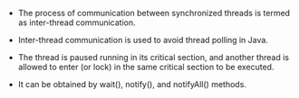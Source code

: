 - The process of communication between synchronized threads is termed
  as inter-thread communication.

- Inter-thread communication is used to avoid thread polling in Java.

- The thread is paused running in its critical section, and another
  thread is allowed to enter (or lock) in the same critical section to
  be executed.

- It can be obtained by wait(), notify(), and notifyAll() methods.